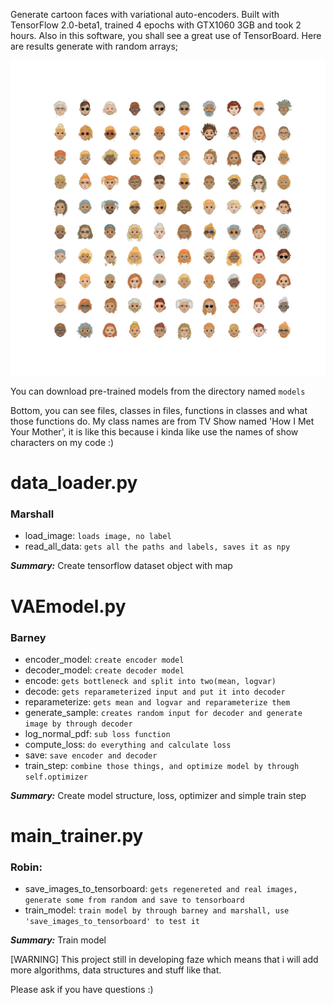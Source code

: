 Generate cartoon faces with variational auto-encoders. Built with TensorFlow 2.0-beta1, trained 4 epochs with GTX1060 3GB and took 2 hours. Also in this software, you shall see a great use of TensorBoard. Here are results  generate with random arrays;

![results](https://github.com/aangfanboy/aldrin_vae/blob/master/results.png)

You can download pre-trained models from the directory named `models`

Bottom, you can see files, classes in files, functions in classes and what those functions do. My class names are from TV Show named 'How I Met Your Mother', it is like this because i kinda like use the names of show characters on my code :)

# **data_loader.py**
### Marshall
* load_image: `loads image, no label`
* read_all_data: `gets all the paths and labels, saves it as npy`

***Summary:*** Create tensorflow dataset object with map

#  **VAEmodel.py**
### Barney
* encoder_model: `create encoder model`
* decoder_model: `create decoder model`
* encode: `gets bottleneck and split into two(mean, logvar)`
* decode: `gets reparameterized input and put it into decoder`
* reparameterize: `gets mean and logvar and reparameterize them`
* generate_sample: `creates random input for decoder and generate image by through decoder`
* log_normal_pdf: `sub loss function`
* compute_loss: `do everything and calculate loss`
* save: `save encoder and decoder`
* train_step: `combine those things, and optimize model by through self.optimizer`

***Summary:*** Create model structure, loss, optimizer and simple train step


#  **main_trainer.py**
### Robin:
* save_images_to_tensorboard: `gets regenereted and real images, generate some from random and save to tensorboard`
* train_model: `train model by through barney and marshall, use 'save_images_to_tensorboard' to test it`

***Summary:*** Train model

[WARNING] This project still in developing faze which means that i will add more algorithms, data structures and stuff like that.

Please ask if you have questions :)
